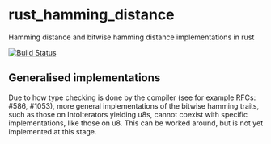 # rust_hamming_distance

Hamming distance and bitwise hamming distance implementations in rust

[![Build Status](https://travis-ci.org/SingingTree/rust_hamming_distance.svg?branch=master)](https://travis-ci.org/SingingTree/rust_hamming_distance)

## Generalised implementations

Due to how type checking is done by the compiler (see for example RFCs: #586, #1053), more general
implementations of the bitwise hamming traits, such as those on IntoIterators yielding u8s,
cannot coexist with specific implementations, like those on u8. This can be worked around,
but is not yet implemented at this stage.
